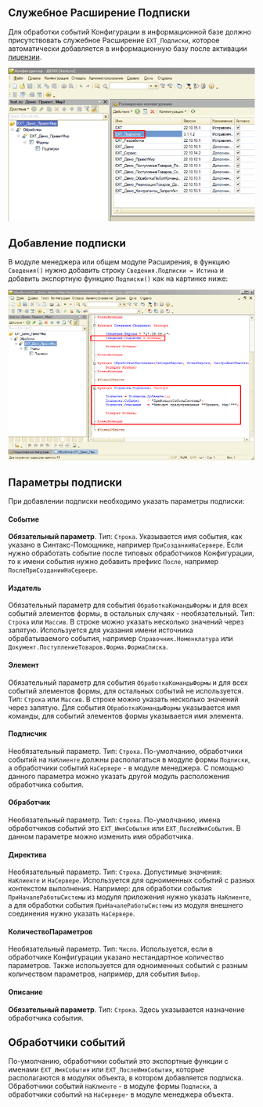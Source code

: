 ## Служебное Расширение Подписки

Для обработки событий Конфигурации в информационной базе должно присутствовать служебное Расширение `ЕХТ_Подписки`, которое автоматически добавляется в информационную базу после активации [лицензии](../3.%20%D0%9B%D0%B8%D1%86%D0%B5%D0%BD%D0%B7%D0%B8%D1%8F.md).

![Screenshot](../img/%D0%9F%D0%BE%D0%B4%D0%BF%D0%B8%D1%81%D0%BA%D0%B8.png)

## Добавление подписки

В модуле менеджера или общем модуле Расширения, в функцию `Сведения()` нужно добавить строку `Сведения.Подписки = Истина` и добавить экспортную функцию `Подписки()` как на картинке ниже:

![Screenshot](../img/%D0%9E%D1%82%D0%BC%D0%B5%D1%87%D0%B5%D0%BD%D1%8B%20%D0%BF%D0%BE%D0%B4%D0%BF%D0%B8%D1%81%D0%BA%D0%B8%20%D0%B2%20%D0%BC%D0%BE%D0%B4%D1%83%D0%BB%D0%B5.png)

## Параметры подписки

При добавлении подписки необходимо указать параметры подписки:

#### Событие 
**Обязательный параметр**. Тип: `Строка`. Указывается имя события, как указано в Синтакс-Помощнике, например `ПриСозданииНаСервере`. Если нужно обработать событие после типовых обработчиков Конфигурации, то к имени события нужно добавить префикс `После`, например `ПослеПриСозданииНаСервере`.

#### Издатель
Обязательный параметр для события `ОбработкаКомандыФормы` и для всех событий элементов формы, в остальных случаях - необязательный. Тип: `Строка` или `Массив`. В строке можно указать несколько значений через запятую. Используется для указания имени источника обрабатываемого события, например `Справочник.Номенклатура` или `Документ.ПоступлениеТоваров.Форма.ФормаСписка`. 

#### Элемент
Обязательный параметр для события `ОбработкаКомандыФормы` и для всех событий элементов формы, для остальных событий не используется. Тип: `Строка` или `Массив`. В строке можно указать несколько значений через запятую. Для события `ОбработкаКомандыФормы` указывается имя команды, для событий элементов формы указывается имя элемента.

#### Подписчик
Необязательный параметр. Тип: `Строка`. По-умолчанию, обработчики событий на `НаКлиенте` должны располагаться в модуле формы `Подписки`, а обработчики событий `НаСервере` - в модуле менеджера. С помощью данного параметра можно указать другой модуль расположения обработчика события.

#### Обработчик
Необязательный параметр. Тип: `Строка`. По-умолчанию, имена обработчиков событий это `ЕХТ_ИмяСобытия` или `ЕХТ_ПослеИмяСобытия`. В данном параметре можно изменить имя обработчика.

#### Директива
Необязательный параметр. Тип: `Строка`. Допустимые значения: `НаКлиенте` и `НаСервере`. Используется для одноименных событий с разных контекстом выполнения. Например: для обработки события `ПриНачалеРаботыСистемы` из модуля приложения нужно указать `НаКлиенте`, а для обработки события `ПриНачалеРаботыСистемы` из модуля внешнего соединения нужно указать `НаСервере`.

#### КоличествоПараметров
Необязательный параметр. Тип: `Число`. Используется, если в обработчике Конфигурации указано нестандартное количество параметров. Также используется для одноименных событий с разным количеством параметров, например, для события `Выбор`.

#### Описание
**Обязательный параметр**. Тип: `Строка`. Здесь указывается назначение обработчика события.

## Обработчики событий
По-умолчанию, обработчики событий это экспортные функции с именами `ЕХТ_ИмяСобытия` или `ЕХТ_ПослеИмяСобытия`, которые располагаются в модулях объекта, в котором добавляется подписка. Обработчики событий `НаКлиенте` - в модуле формы `Подписки`, а обработчики событий на `НаСервере`- в модуле менеджера объекта.